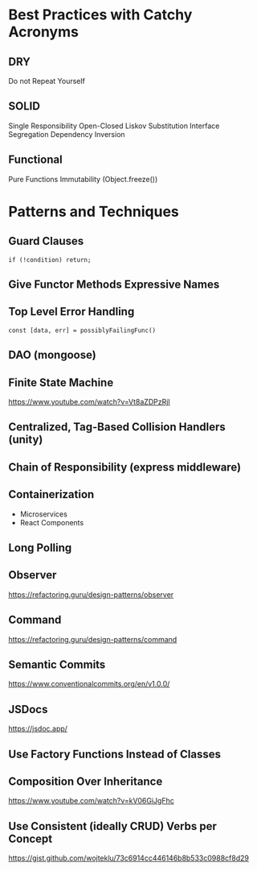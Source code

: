 # Best Practices with Catchy Acronyms

## DRY

Do not Repeat Yourself

## SOLID

Single Responsibility
Open-Closed
Liskov Substitution
Interface Segregation
Dependency Inversion

## Functional

Pure Functions
Immutability (Object.freeze())

# Patterns and Techniques

## Guard Clauses

```
if (!condition) return;
```

## Give Functor Methods Expressive Names

## Top Level Error Handling

```
const [data, err] = possiblyFailingFunc()
```

## DAO (mongoose)

## Finite State Machine

https://www.youtube.com/watch?v=Vt8aZDPzRjI

## Centralized, Tag-Based Collision Handlers (unity)

## Chain of Responsibility (express middleware)

## Containerization

- Microservices
- React Components

## Long Polling

## Observer

https://refactoring.guru/design-patterns/observer

## Command

https://refactoring.guru/design-patterns/command

## Semantic Commits

https://www.conventionalcommits.org/en/v1.0.0/

## JSDocs

https://jsdoc.app/

## Use Factory Functions Instead of Classes

## Composition Over Inheritance

https://www.youtube.com/watch?v=kV06GiJgFhc

## Use Consistent (ideally CRUD) Verbs per Concept

https://gist.github.com/wojteklu/73c6914cc446146b8b533c0988cf8d29

